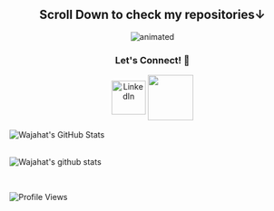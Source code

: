 <h2 align="center"> Scroll Down to check my repositories↓</h2>
<p align="center">
  <img src="https://github.com/wajahat1064/wajahat1064/blob/main/portfolio_ww.gif" alt="animated" />
</p>
<div align = "center">
 <h3 align="center" >Let's Connect! 🔗 </h3>
<a href="https://www.linkedin.com/in/wajahat-waheed/"><img align="center" src="https://www.flaticon.com/svg/static/icons/svg/185/185964.svg" alt="LinkedIn" width="60" margin="10"/></a>
<a href="mailto:waheed@pnw.edu"><img align="center" src="https://img.icons8.com/clouds/100/000000/gmail.png" width="80" margin="10"/></a>
</div>


<br/>  

<img align="left" display="block" alt="Wajahat's GitHub Stats" src="https://github-readme-stats.codestackr.vercel.app/api?username=wajahat1064&theme=tokyonight&show_icons=true&hide_border=true" />

</br></br>
![Wajahat's github stats](https://github-readme-stats.vercel.app/api/top-langs/?username=wajahat1064&layout=compact&card_width=300&card_height=150&theme=tokyonight)

<br />

<p> <img src="https://komarev.com/ghpvc/?username=wajahat1064&label=Views&color=blue&style=plastic" alt="Profile Views" /> </p>
<br />



<!--
**wajahat1064/wajahat1064** is a ✨ _special_ ✨ repository because its `README.md` (this file) appears on your GitHub profile.



Here are some ideas to get you started:

- 🔭 I’m currently working on ...
- 🌱 I’m currently learning ...
- 👯 I’m looking to collaborate on ...
- 🤔 I’m looking for help with ...
- 💬 Ask me about ...
- 📫 How to reach me: ...
- 😄 Pronouns: ...
- ⚡ Fun fact: ...
-->
